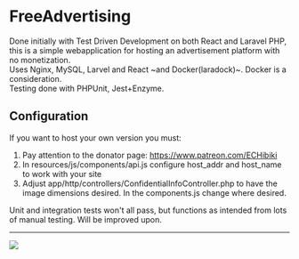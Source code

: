 # FreeAdvertising

Done initially with Test Driven Development on both React and Laravel PHP, this is a simple webapplication for hosting an advertisement platform with no monetization.<br/>
Uses Nginx, MySQL, Larvel and React ~and Docker(laradock)~. Docker is a consideration. <br/>Testing done with PHPUnit, Jest+Enzyme. 
<br/>

## Configuration

If you want to host your own version you must:
1) Pay attention to the donator page: https://www.patreon.com/ECHibiki
2) In resources/js/components/api.js configure host_addr and host_name to work with your site
3) Adjust app/http/controllers/ConfidentialInfoController.php to have the image dimensions desired. In the components.js change where desired.

Unit and integration tests won't all pass, but functions as intended from lots of manual testing. Will be improved upon.
<hr />
<a href="https://www.patreon.com/ECHibiki"><img src="https://i2.wp.com/arledgecomics.com/wp-content/uploads/2017/03/support-my-work-on-patreon-banner-image-600px.png?resize=600%2C208&ssl=1" />
</a>
